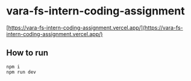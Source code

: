 # vara-fs-intern-coding-assignment

[https://vara-fs-intern-coding-assignment.vercel.app/](https://vara-fs-intern-coding-assignment.vercel.app/)


## How to run

```
npm i
npm run dev
```
